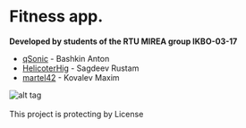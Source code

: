 # Fitness app. 
**Developed by students of the RTU MIREA group IKBO-03-17**
- [qSonic](https://github.com/qSonic) - Bashkin Anton
- [HelicoterHig](https://github.com/HelicopterHig) - Sagdeev Rustam
- [martel42](https://github.com/martel42) - Kovalev Maxim


![alt tag](https://github.com/HelicopterHig/Minecraft/blob/master/app/src/main/res/drawable/gauth.jpg)
<br/><br/>
This project is protecting by License
